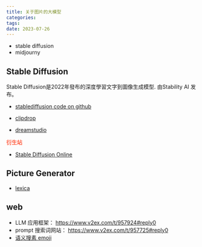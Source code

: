 ```yaml
---
title: 关于图片的大模型
categories: 
tags: 
date: 2023-07-26
---
```


- stable diffusion
- midjourny

## Stable Diffusion
Stable Diffusion是2022年發布的深度學習文字到圖像生成模型. 由Stability AI 发布。

- [stablediffusion code on github](https://github.com/Stability-AI/stablediffusion)

- [clipdrop](https://clipdrop.co/tools)
- [dreamstudio](https://dreamstudio.ai/)

**<font color='Tomato'>衍生站</font>**

- [Stable Diffusion Online](https://stablediffusionweb.com/)

## Picture Generator

- [lexica](https://lexica.art/)


## web

- LLM 应用框架： https://www.v2ex.com/t/957924#reply0
- prompt 搜索词网站： https://www.v2ex.com/t/957725#reply0
- [语义搜素 emoji](https://emoji.aify.run/)